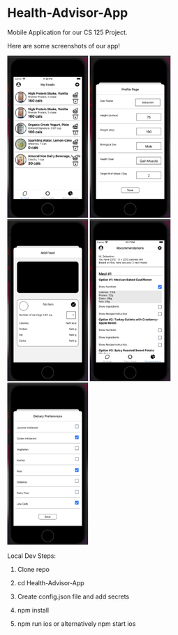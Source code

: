 # Health-Advisor-App

Mobile Application for our CS 125 Project.

Here are some screenshots of our app!

<div>
  <img src="mainFoodItemsPage.png" width="185">
  <img src="profilePage.png" width="185">
  <img src="barcodeScannerPage.png" width="185">
  <img src="recommendationsPage.png" width="185">
  <img src="preferencesPage.png" width="185">
</div>

Local Dev Steps:

1. Clone repo

2. cd Health-Advisor-App

3. Create config.json file and add secrets

4. npm install

5. npm run ios or alternatively npm start ios
